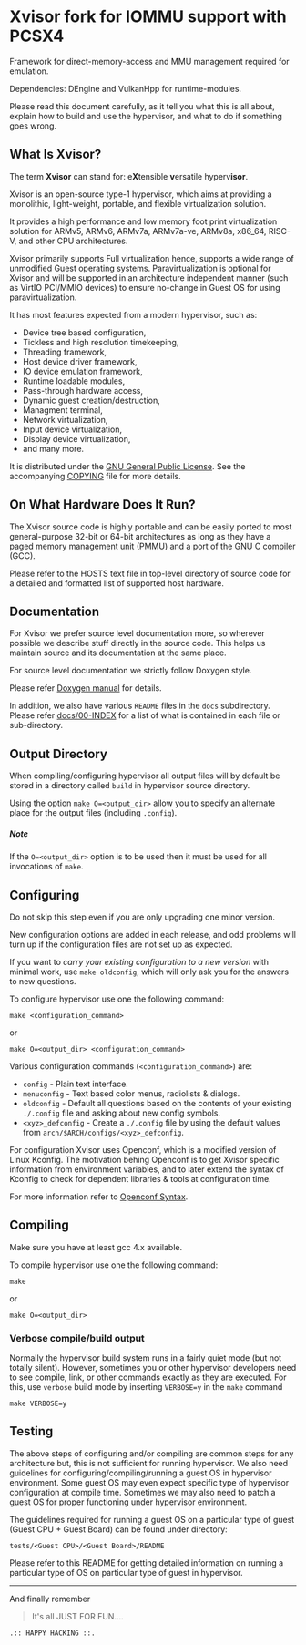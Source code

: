 # Xvisor fork for IOMMU support with PCSX4

Framework for direct-memory-access and MMU management required for emulation.

Dependencies: DEngine and VulkanHpp for runtime-modules.

Please read this document carefully, as it tell you what this is all about,
explain how to build and use the hypervisor, and what to do if something
goes wrong.

## What Is Xvisor?
The term **Xvisor** can stand for: e**X**tensible **v**ersatile hyperv**isor**.

Xvisor is an open-source type-1 hypervisor, which aims at providing
a monolithic, light-weight, portable, and flexible virtualization solution.

It provides a high performance and low memory foot print virtualization
solution for ARMv5, ARMv6, ARMv7a, ARMv7a-ve, ARMv8a, x86_64, RISC-V, and
other CPU architectures.

Xvisor primarily supports Full virtualization hence, supports a wide
range of unmodified Guest operating systems. Paravirtualization is optional
for Xvisor and will be supported in an architecture independent manner
(such as VirtIO PCI/MMIO devices) to ensure no-change in Guest OS for using
paravirtualization.

It has most features expected from a modern hypervisor, such as:

- Device tree based configuration,
- Tickless and high resolution timekeeping,
- Threading framework,
- Host device driver framework,
- IO device emulation framework,
- Runtime loadable modules,
- Pass-through hardware access,
- Dynamic guest creation/destruction,
- Managment terminal,
- Network virtualization,
- Input device virtualization,
- Display device virtualization,
- and many more.

It is distributed under the [GNU General Public License](http://www.gnu.org/licenses/old-licenses/gpl-2.0.txt).
See the accompanying [COPYING](COPYING) file for more details.


## On What Hardware Does It Run?
The Xvisor source code is highly portable and can be easily ported to most
general-purpose 32-bit or 64-bit architectures as long as they have a
paged memory management unit (PMMU) and a port of the GNU C compiler (GCC).

Please refer to the HOSTS text file in top-level directory of source code
for a detailed and formatted list of supported host hardware.


## Documentation
For Xvisor we prefer source level documentation more, so wherever possible
we describe stuff directly in the source code.
This helps us maintain source and its documentation at the same place.

For source level documentation we strictly follow Doxygen style.

Please refer [Doxygen manual](http://www.stack.nl/~dimitri/doxygen/manual.html)
for details.

In addition, we also have various `README` files in the `docs` subdirectory.
Please refer [docs/00-INDEX](docs/00-INDEX) for a list of what is contained in
each file or sub-directory.


## Output Directory
When compiling/configuring hypervisor all output files will by default be
stored in a directory called `build` in hypervisor source directory.

Using the option `make O=<output_dir>` allow you to specify an alternate place
for the output files (including `.config`).

##### Note
If the `O=<output_dir>` option is to be used then it must be used for all
invocations of `make`.


## Configuring
Do not skip this step even if you are only upgrading one minor version.

New configuration options are added in each release, and odd problems will
turn up if the configuration files are not set up as expected.

If you want to *carry your existing configuration to a new version* with
minimal work, use `make oldconfig`, which will only ask you for the answers
to new questions.

To configure hypervisor use one the following command:

	make <configuration_command>

or

	make O=<output_dir> <configuration_command>

Various configuration commands (`<configuration_command>`) are:

- `config` - Plain text interface.
- `menuconfig` - Text based color menus, radiolists & dialogs.
- `oldconfig` - Default all questions based on the contents of your existing
	`./.config` file and asking about new config symbols.
- `<xyz>_defconfig` - Create a `./.config` file by using the default values from
	`arch/$ARCH/configs/<xyz>_defconfig`.

For configuration Xvisor uses Openconf, which is a modified version of Linux Kconfig.
The motivation behing Openconf is to get Xvisor specific information from
environment variables, and to later extend the syntax of Kconfig to check for
dependent libraries & tools at configuration time.

For more information refer to [Openconf Syntax](tools/openconf/openconf_syntax.txt).


## Compiling
Make sure you have at least gcc 4.x available.

To compile hypervisor use one the following command:

	make

or

	make O=<output_dir>

### Verbose compile/build output
Normally the hypervisor build system runs in a fairly quiet mode (but not totally silent).
However, sometimes you or other hypervisor developers need to see compile,
link, or other commands exactly as they are executed.
For this, use `verbose` build mode by inserting `VERBOSE=y` in the `make` command

	make VERBOSE=y


## Testing
The above steps of configuring and/or compiling are common steps for any
architecture but, this is not sufficient for running hypervisor.
We also need guidelines for configuring/compiling/running a guest OS in
hypervisor environment.
Some guest OS may even expect specific type of hypervisor configuration at
compile time.
Sometimes we may also need to patch a guest OS for proper functioning under
hypervisor environment.

The guidelines required for running a guest OS on a particular type of guest
(Guest CPU + Guest Board) can be found under directory:

	tests/<Guest CPU>/<Guest Board>/README

Please refer to this README for getting detailed information on running a
particular type of OS on particular type of guest in hypervisor.

---

And finally remember

>  It's all JUST FOR FUN....

	.:: HAPPY HACKING ::.

